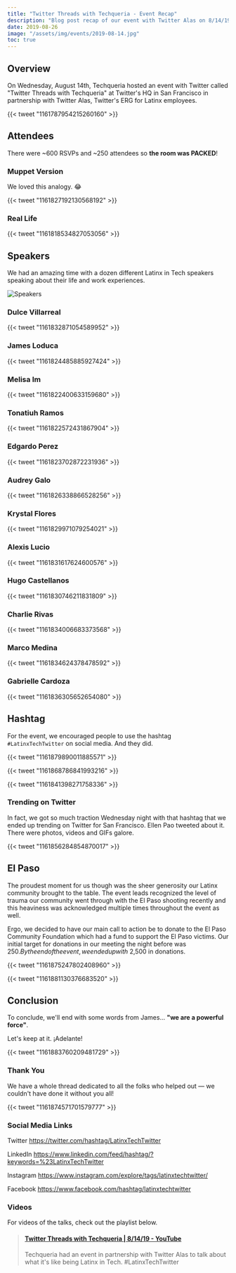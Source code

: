 ```yaml
---
title: "Twitter Threads with Techqueria - Event Recap"
description: "Blog post recap of our event with Twitter Alas on 8/14/19."
date: 2019-08-26
image: "/assets/img/events/2019-08-14.jpg"
toc: true
---
```


## Overview

On Wednesday, August 14th, Techqueria hosted an event with Twitter called "Twitter Threads with Techqueria" at Twitter's HQ in San Francisco in partnership with Twitter Alas, Twitter's ERG for Latinx employees.

{{< tweet "1161787954215260160" >}}

## Attendees

There were ~600 RSVPs and ~250 attendees so **the room was PACKED**!

### Muppet Version

We loved this analogy. 😂

{{< tweet "1161827192130568192" >}}

### Real Life

{{< tweet "1161818534827053056" >}}

## Speakers

We had an amazing time with a dozen different Latinx in Tech speakers speaking about their life and work experiences.

![Speakers](/assets/img/news/2019-08-23.png)

### Dulce Villarreal

{{< tweet "1161832871054589952" >}}

### James Loduca

{{< tweet "1161824485885927424" >}}

### Melisa Im

{{< tweet "1161822400633159680" >}}

### Tonatiuh Ramos

{{< tweet "1161822572431867904" >}}

### Edgardo Perez

{{< tweet "1161823702872231936" >}}

### Audrey Galo

{{< tweet "1161826338866528256" >}}

### Krystal Flores

{{< tweet "1161829971079254021" >}}

### Alexis Lucio

{{< tweet "1161831617624600576" >}}

### Hugo Castellanos

{{< tweet "1161830746211831809" >}}

### Charlie Rivas

{{< tweet "1161834006683373568" >}}

### Marco Medina

{{< tweet "1161834624378478592" >}}

### Gabrielle Cardoza

{{< tweet "1161836305652654080" >}}

## Hashtag

For the event, we encouraged people to use the hashtag `#LatinxTechTwitter` on social media. And they did.

{{< tweet "1161879890011885571" >}}

{{< tweet "1161868786841993216" >}}

{{< tweet "1161841398271758336" >}}

### Trending on Twitter

In fact, we got so much traction Wednesday night with that hashtag that we ended up trending on Twitter for San Francisco. Ellen Pao tweeted about it. There were photos, videos and GIFs galore.

{{< tweet "1161856284854870017" >}}

## El Paso

The proudest moment for us though was the sheer generosity our Latinx community brought to the table. The event leads recognized the level of trauma our community went through with the El Paso shooting recently and this heaviness was acknowledged multiple times throughout the event as well.

Ergo, we decided to have our main call to action be to donate to the El Paso Community Foundation which had a fund to support the El Paso victims. Our initial target for donations in our meeting the night before was $250. By the end of the event, we ended up with ~$2,500 in donations.

{{< tweet "1161875247802408960" >}}

{{< tweet "1161881130376683520" >}}

## Conclusion

To conclude, we'll end with some words from James... **"we are a powerful force"**.

Let's keep at it. ¡Adelante!

{{< tweet "1161883760209481729" >}}

### Thank You

We have a whole thread dedicated to all the folks who helped out — we couldn't have done it without you all!

{{< tweet "1161874571701579777" >}}

### Social Media Links

Twitter https://twitter.com/hashtag/LatinxTechTwitter

LinkedIn https://www.linkedin.com/feed/hashtag/?keywords=%23LatinxTechTwitter

Instagram https://www.instagram.com/explore/tags/latinxtechtwitter/

Facebook https://www.facebook.com/hashtag/latinxtechtwitter

### Videos

For videos of the talks, check out the playlist below.

<blockquote class="embedly-card"><h4><a href="https://www.youtube.com/playlist?list=PLCWzrxvpdkgiiWrY29sld35Nnf-i52JZm">Twitter Threads with Techqueria | 8/14/19 - YouTube</a></h4><p>Techqueria had an event in partnership with Twitter Alas to talk about what it's like being Latinx in Tech. #LatinxTechTwitter</p></blockquote>
<script async src="//cdn.embedly.com/widgets/platform.js" charset="UTF-8"></script>
